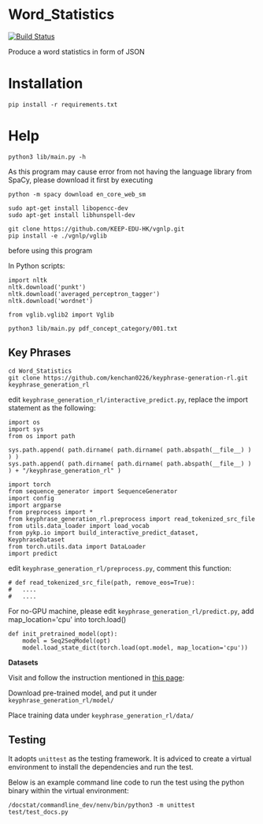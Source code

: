 # Word_Statistics
[![Build Status](https://api.travis-ci.com/FlyingTwigs/Word_Statistics.svg?branch=master)](https://travis-ci.com/github/FlyingTwigs/Word_Statistics)

Produce a word statistics in form of JSON

# Installation

```pip install -r requirements.txt```

# Help

```
python3 lib/main.py -h
```

As this program may cause error from not having the language library from SpaCy, please download it first by executing
``` 
python -m spacy download en_core_web_sm

sudo apt-get install libopencc-dev
sudo apt-get install libhunspell-dev

git clone https://github.com/KEEP-EDU-HK/vgnlp.git
pip install -e ./vgnlp/vglib
```
before using this program


In Python scripts:

```
import nltk
nltk.download('punkt')
nltk.download('averaged_perceptron_tagger')
nltk.download('wordnet')

from vglib.vglib2 import Vglib
```

```
python3 lib/main.py pdf_concept_category/001.txt
```

## Key Phrases

```
cd Word_Statistics
git clone https://github.com/kenchan0226/keyphrase-generation-rl.git keyphrase_generation_rl
```

edit `keyphrase_generation_rl/interactive_predict.py`, replace the import statement as the following:

```
import os
import sys
from os import path

sys.path.append( path.dirname( path.dirname( path.abspath(__file__) ) ) )
sys.path.append( path.dirname( path.dirname( path.abspath(__file__) ) ) + "/keyphrase_generation_rl" )

import torch
from sequence_generator import SequenceGenerator
import config
import argparse
from preprocess import *
from keyphrase_generation_rl.preprocess import read_tokenized_src_file
from utils.data_loader import load_vocab
from pykp.io import build_interactive_predict_dataset, KeyphraseDataset
from torch.utils.data import DataLoader
import predict
```

edit `keyphrase_generation_rl/preprocess.py`, comment this function:

```
# def read_tokenized_src_file(path, remove_eos=True):
#   ....
#   ....
```

For no-GPU machine, please edit `keyphrase_generation_rl/predict.py`, add map_location='cpu' into torch.load()

```
def init_pretrained_model(opt):
    model = Seq2SeqModel(opt)
    model.load_state_dict(torch.load(opt.model, map_location='cpu'))
```


**Datasets**

Visit and follow the instruction mentioned in [this page](https://github.com/kenchan0226/keyphrase-generation-rl#dataset):

Download pre-trained model, and put it under `keyphrase_generation_rl/model/`

Place training data under `keyphrase_generation_rl/data/`

## Testing

It adopts `unittest` as the testing framework. It is adviced to create a virtual environment to install the dependencies and run the test.

Below is an example command line code to run the test using the python binary within the virtual environment:

```
/docstat/commandline_dev/nenv/bin/python3 -m unittest test/test_docs.py
```
